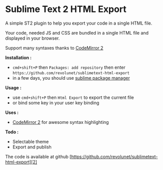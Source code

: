Sublime Text 2 HTML Export
=====

A simple ST2 plugin to help you export your code in a single HTML file.

Your code, needed JS and CSS are bundled in a single HTML file and displayed in your browser.

Support many syntaxes thanks to [CodeMirror 2][0]


**Installation :**

 - `cmd+shift+P` then `Packages: add repository` then enter `https://github.com/revolunet/sublimetext-html-export`
 - in a few days, you should use [sublime package manager][3]
 

**Usage :**

 - use `cmd+shift+P` then `Html Export` to export the current file
 - or bind some key in your user key binding

**Uses :**

 - [CodeMirror 2][0] for awesome syntax highlighting


**Todo :**

 - Selectable theme
 - Export and publish

The code is available at github [https://github.com/revolunet/sublimetext-html-export][2]


 [0]: https://github.com/marijnh/CodeMirror2
 [2]: https://github.com/revolunet/sublimetext-markdown-preview
 [3]: http://wbond.net/sublime_packages/package_control